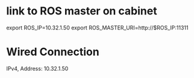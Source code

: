 # link to ROS master on cabinet
export ROS_IP=10.32.1.50
export ROS_MASTER_URI=http://$ROS_IP:11311

# Wired Connection
IPv4, Address: 10.32.1.50